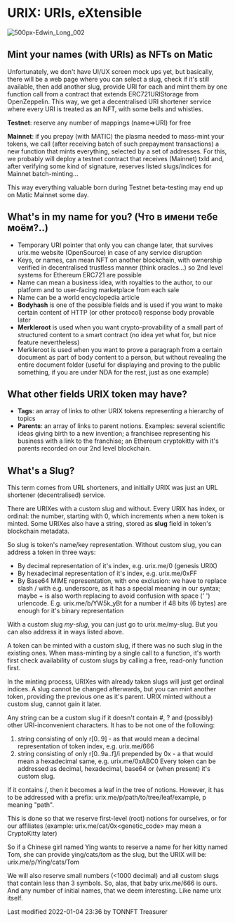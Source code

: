 # URIX: URIs, eXtensible

![500px-Edwin_Long_002](https://user-images.githubusercontent.com/6504727/148120551-59933ead-1b47-42dc-aeb8-77da5c83b93c.jpg)

## Mint your names (with URIs) as NFTs on Matic
Unfortunately, we don't have UI/UX screen mock ups yet, but basically, there will be a web page where you can select a slug, check if it's still available, then add another slug, provide URI for each and mint them by one function call from a contract that extends ERC721URIStorage from OpenZeppelin. This way, we get a decentralised URI shortener service where every URI is treated as an NFT, with some bells and whistles.

**Testnet**: reserve any number of mappings (name=>URI) for free

**Mainnet**: if you prepay (with MATIC) the plasma needed to mass-mint your tokens, we call (after receiving batch of such prepayment transactions) a new function that mints everything, selected by a set of addresses. For this, we probably will deploy a testnet contract that receives (Mainnet) txId and, after verifying some kind of signature, reserves listed slugs/indices for Mainnet batch-minting...

This way everything valuable born during Testnet beta-testing may end up on Matic Mainnet some day.

## What's in my name for you? (Что в имени тебе моём?..)
- Temporary URI pointer that only you can change later, that survives urix.me website (OpenSource) in case of any service disruption
- Keys, or names, can mean NFT on another blockchain, with ownership verified in decentralised trustless manner (think oracles...) so 2nd level systems for Ethereum ERC721 are possible
- Name can mean a business idea, with royalties to the author, to our platform and to user-facing marketplace from each sale
- Name can be a world encyclopedia article
- **Bodyhash** is one of the possible fields and is used if you want to make certain content of HTTP (or other protocol) response body provable later
- **Merkleroot** is used when you want crypto-provability of a small part of structured content to a smart contract (no idea yet what for, but nice feature nevertheless)
- Merkleroot is used when you want to prove a paragraph from a certain document as part of body content to a person, but without revealing the entire document folder (useful for displaying and proving to the public something, if you are under NDA for the rest, just as one example)

## What other fields URIX token may have?
- **Tags**: an array of links to other URIX tokens representing a hierarchy of topics
- **Parents**: an array of links to parent notions. Examples: several scientific ideas giving birth to a new invention; a franchisee representing his business with a link to the franchise; an Ethereum cryptokitty with it's parents recorded on our 2nd level blockchain.

## What's a Slug?
This term comes from URL shorteners, and initially URIX was just an URL shortener (decentralised) service.

There are URIXes with a custom slug and without. Every URIX has index, or ordinal: the number, starting with 0, which increments when a new token is minted. Some URIXes also have a string, stored as **slug** field in token's blockchain metadata.

So slug is token's name/key representation. Without custom slug, you can address a token in three ways:
- By decimal representation of it's index, e.g. urix.me/0 (genesis URIX)
- By hexadecimal representation of it's index, e.g. urix.me/0xFF
- By Base64 MIME representation, with one exclusion: we have to replace slash / with e.g. underscore, as it has a special meaning in our syntax; maybe + is also worth replacing to avoid confusion with space (' ') urlencode. E.g. urix.me/b/YW5k_yBt for a number if 48 bits (6 bytes) are enough for it's binary representation

With a custom slug _my-slug_, you can just go to urix.me/my-slug. But you can also address it in ways listed above.

A token can be minted with a custom slug, if there was no such slug in the existing ones. When mass-minting by a single call to a function, it's worth first check availability of custom slugs by calling a free, read-only function first.

In the minting process, URIXes with already taken slugs will just get ordinal indices. A slug cannot be changed afterwards, but you can mint another token, providing the previous one as it's parent. URIX minted without a custom slug, cannot gain it later.

Any string can be a custom slug if it doesn't contain #, ? and (possibly) other URI-inconvenient characters. It has to be not one of the following:
1. string consisting of only r[0..9] - as that would mean a decimal representation of token index, e.g. urix.me/666
2. string consisting of only r[0..9a..f]/i prepended by 0x - a that would mean a hexadecimal same, e.g. urix.me/0xABC0
Every token can be addressed as decimal, hexadecimal, base64 or (when present) it's custom slug.

If it contains /, then it becomes a leaf in the tree of notions. However, it has to be addressed with a prefix: urix.me/p/path/to/tree/leaf/example, p meaning "path".

This is done so that we reserve first-level (root) notions for ourselves, or for our affiliates (example: urix.me/cat/0x&lt;genetic_code&gt; may mean a CryptoKitty later)

So if a Chinese girl named Ying wants to reserve a name for her kitty named Tom, she can provide ying/cats/tom as the slug, but the URIX will be: urix.me/p/Ying/cats/Tom

We will also reserve small numbers (<1000 decimal) and all custom slugs that contain less than 3 symbols. So, alas, that baby urix.me/666 is ours. And any number of initial names, that we deem interesting.
Like name urix itself.

Last modified 2022-01-04 23:36 by TONNFT Treasurer
